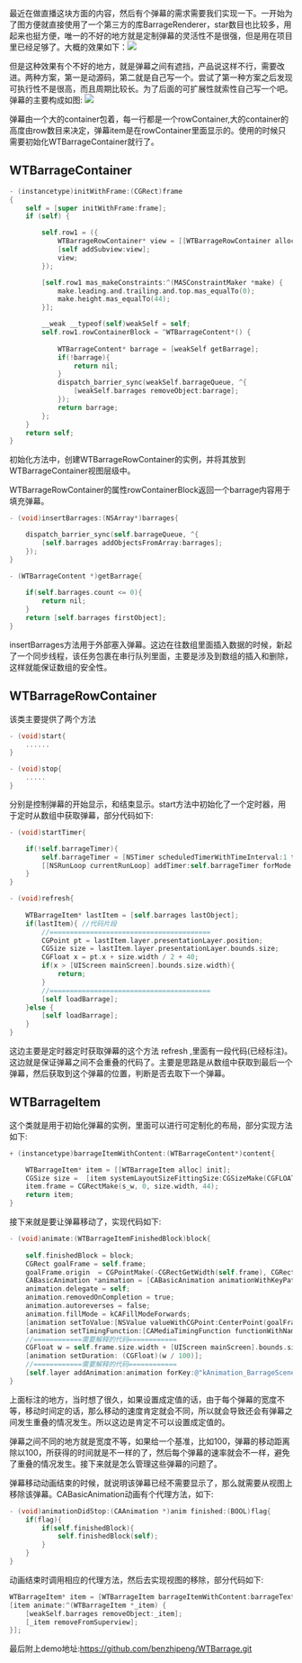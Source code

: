 最近在做直播这块方面的内容，然后有个弹幕的需求需要我们实现一下。一开始为了图方便就直接使用了一个第三方的库BarrageRenderer，star数目也比较多，用起来也挺方便，唯一的不好的地方就是定制弹幕的灵活性不是很强，但是用在项目里已经足够了。大概的效果如下：![](https://ww1.sinaimg.cn/large/006tKfTcgy1fckaismzx3j30d6046dg9.jpg)

但是这种效果有个不好的地方，就是弹幕之间有遮挡，产品说这样不行，需要改进。两种方案，第一是动源码，第二就是自己写一个。尝试了第一种方案之后发现可执行性不是很高，而且周期比较长。为了后面的可扩展性就索性自己写一个吧。
弹幕的主要构成如图:
![](https://ww4.sinaimg.cn/large/006tKfTcgy1fckairvffdj30h405sq3g.jpg)

弹幕由一个大的container包着，每一行都是一个rowContainer,大的container的高度由row数目来决定，弹幕item是在rowContainer里面显示的。使用的时候只需要初始化WTBarrageContainer就行了。

## WTBarrageContainer

```objective-c
- (instancetype)initWithFrame:(CGRect)frame
{
    self = [super initWithFrame:frame];
    if (self) {

        self.row1 = ({
            WTBarrageRowContainer* view = [[WTBarrageRowContainer alloc] init];
            [self addSubview:view];
            view;
        });

        [self.row1 mas_makeConstraints:^(MASConstraintMaker *make) {
            make.leading.and.trailing.and.top.mas_equalTo(0);
            make.height.mas_equalTo(44);
        }];

        __weak __typeof(self)weakSelf = self;
        self.row1.rowContainerBlock = ^WTBarrageContent*() {
        
            WTBarrageContent* barrage = [weakSelf getBarrage];
            if(!barrage){
                return nil;
            }
            dispatch_barrier_sync(weakSelf.barrageQueue, ^{
                [weakSelf.barrages removeObject:barrage];
            });
            return barrage;
        };
    }
    return self;
}
```

 初始化方法中，创建WTBarrageRowContainer的实例，并将其放到WTBarrageContainer视图层级中。

WTBarrageRowContainer的属性rowContainerBlock返回一个barrage内容用于填充弹幕。

```objective-c
- (void)insertBarrages:(NSArray*)barrages{

    dispatch_barrier_sync(self.barrageQueue, ^{
        [self.barrages addObjectsFromArray:barrages];
    }); 
}

- (WTBarrageContent *)getBarrage{
    
    if(self.barrages.count <= 0){
        return nil;
    }
    return [self.barrages firstObject];
}
```

insertBarrages方法用于外部塞入弹幕。这边在往数组里面插入数据的时候，新起了一个同步线程，该任务包裹在串行队列里面，主要是涉及到数组的插入和删除，这样就能保证数组的安全性。

## WTBarrageRowContainer

该类主要提供了两个方法

```objective-c
- (void)start{
  	......
}

- (void)stop{
	.....
}
```

分别是控制弹幕的开始显示，和结束显示。start方法中初始化了一个定时器，用于定时从数组中获取弹幕，部分代码如下:

```objective-c
- (void)startTimer{

    if(!self.barrageTimer){
        self.barrageTimer = [NSTimer scheduledTimerWithTimeInterval:1 target:self selector:@selector(refresh) userInfo:nil repeats:YES];
        [[NSRunLoop currentRunLoop] addTimer:self.barrageTimer forMode:NSRunLoopCommonModes];
    }
}

- (void)refresh{
    
    WTBarrageItem* lastItem = [self.barrages lastObject];
    if(lastItem){ //代码片段
	    //========================================
        CGPoint pt = lastItem.layer.presentationLayer.position;
        CGSize size = lastItem.layer.presentationLayer.bounds.size;
        CGFloat x = pt.x + size.width / 2 + 40;
        if(x > [UIScreen mainScreen].bounds.size.width){
            return;
        }
        //========================================
        [self loadBarrage];
    }else {
        [self loadBarrage];
    }
}
```

这边主要是定时器定时获取弹幕的这个方法 refresh ,里面有一段代码(已经标注)。这边就是保证弹幕之间不会重叠的代码了。主要是思路是从数组中获取到最后一个弹幕，然后获取到这个弹幕的位置，判断是否去取下一个弹幕。

## WTBarrageItem

这个类就是用于初始化弹幕的实例，里面可以进行可定制化的布局，部分实现方法如下:

```objective-c
+ (instancetype)barrageItemWithContent:(WTBarrageContent*)content{

    WTBarrageItem* item = [[WTBarrageItem alloc] init];
    CGSize size =  [item systemLayoutSizeFittingSize:CGSizeMake(CGFLOAT_MAX, 44)]; //弹幕的子视图用autolayout进行布局，就可以使用该方法获取到整个视图的实际宽度。
    item.frame = CGRectMake(s_w, 0, size.width, 44);
    return item;
}
```

接下来就是要让弹幕移动了，实现代码如下:

```objective-c
- (void)animate:(WTBarrageItemFinishedBlock)block{
    
    self.finishedBlock = block;
    CGRect goalFrame = self.frame;
    goalFrame.origin  = CGPointMake(-CGRectGetWidth(self.frame), CGRectGetMinY(self.frame));;
    CABasicAnimation *animation = [CABasicAnimation animationWithKeyPath:@"position"];
    animation.delegate = self;
    animation.removedOnCompletion = true;
    animation.autoreverses = false;
    animation.fillMode = kCAFillModeForwards;
    [animation setToValue:[NSValue valueWithCGPoint:CenterPoint(goalFrame)]];
    [animation setTimingFunction:[CAMediaTimingFunction functionWithName:kCAMediaTimingFunctionLinear]];  
  	//============需要解释的代码============
    CGFloat w = self.frame.size.width + [UIScreen mainScreen].bounds.size.width;
    [animation setDuration: (CGFloat)(w / 100)]; 
    //============需要解释的代码============
    [self.layer addAnimation:animation forKey:@"kAnimation_BarrageScene"];
}
```

上面标注的地方，当时想了很久，如果设置成定值的话，由于每个弹幕的宽度不等，移动时间定的话，那么移动的速度肯定就会不同，所以就会导致还会有弹幕之间发生重叠的情况发生。所以这边是肯定不可以设置成定值的。

弹幕之间不同的地方就是宽度不等，如果给一个基准，比如100，弹幕的移动距离除以100，所获得的时间就是不一样的了，然后每个弹幕的速率就会不一样，避免了重叠的情况发生。接下来就是怎么管理这些弹幕的问题了。

弹幕移动动画结束的时候，就说明该弹幕已经不需要显示了，那么就需要从视图上移除该弹幕。CABasicAnimation动画有个代理方法，如下:

```objective-c
- (void)animationDidStop:(CAAnimation *)anim finished:(BOOL)flag{   
    if(flag){
        if(self.finishedBlock){
            self.finishedBlock(self);
        }
    }
}
```

动画结束时调用相应的代理方法，然后去实现视图的移除，部分代码如下:

```objective-c
WTBarrageItem* item = [WTBarrageItem barrageItemWithContent:barrageText];
[item animate:^(WTBarrageItem *_item) {
    [weakSelf.barrages removeObject:_item];
    [_item removeFromSuperview];
}];
```

最后附上demo地址:https://github.com/benzhipeng/WTBarrage.git

